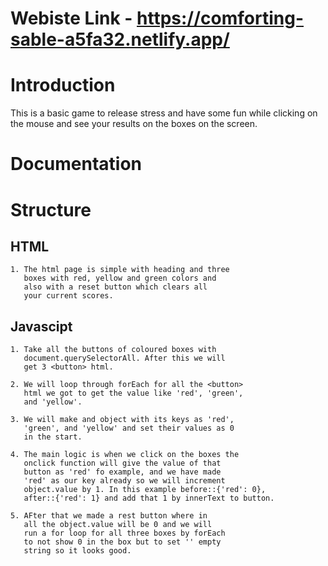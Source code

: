 # Webiste Link - https://comforting-sable-a5fa32.netlify.app/

# Introduction
This is a basic game to release stress and have some
fun while clicking on the mouse and see your results
on the boxes on the screen.

# Documentation

# Structure
 
## HTML
    1. The html page is simple with heading and three
       boxes with red, yellow and green colors and 
       also with a reset button which clears all
       your current scores.

## Javascipt
    1. Take all the buttons of coloured boxes with
       document.querySelectorAll. After this we will 
       get 3 <button> html.
    
    2. We will loop through forEach for all the <button>
       html we got to get the value like 'red', 'green', 
       and 'yellow'.
    
    3. We will make and object with its keys as 'red',
       'green', and 'yellow' and set their values as 0
       in the start.
    
    4. The main logic is when we click on the boxes the
       onclick function will give the value of that 
       button as 'red' fo example, and we have made 
       'red' as our key already so we will increment 
       object.value by 1. In this example before::{'red': 0},
       after::{'red': 1} and add that 1 by innerText to button.

    5. AFter that we made a rest button where in 
       all the object.value will be 0 and we will
       run a for loop for all three boxes by forEach
       to not show 0 in the box but to set '' empty
       string so it looks good.